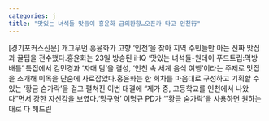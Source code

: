 ```yaml
---
categories: j
title: "맛있는 녀석들 맛둥이 홍윤화 금의환향…오픈카 타고 인천行"
---
```

[경기포커스신문] 개그우먼 홍윤화가 고향 ‘인천’을 찾아 지역 주민들만 아는 진짜 맛집과 꿀팁을 전수했다.홍윤화는 23일 방송된 iHQ ‘맛있는 녀석들-원데이 푸드트립:먹방 배틀’ 특집에서 김민경과 ‘자매 팀’을 결성, ‘인천 속 세계 음식 여행’이라는 주제로 맛집을 소개해 이목을 단숨에 사로잡았다.홍윤화는 한 회차를 마음대로 구성하고 기획할 수 있는 ‘황금 숟가락’을 걸고 펼쳐진 이번 대결에 “제가 중, 고등학교를 인천에서 나왔다”면서 강한 자신감을 보였다.‘망구형’ 이명규 PD가 “‘황금 숟가락’을 사용하면 원하는대로 다 해드린